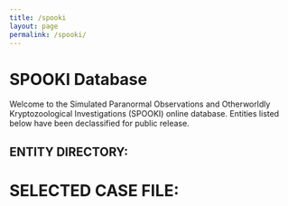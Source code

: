 ```yaml
---
title: /spooki
layout: page
permalink: /spooki/
---
```


# SPOOKI Database

Welcome to the Simulated Paranormal Observations and Otherworldly Kryptozoological Investigations (SPOOKI) online database. Entities listed below have been declassified for public release.

## ENTITY DIRECTORY:

<p id="list"></p>

# SELECTED CASE FILE:

<p id="name"></p>
<p id="image"></p>
<p id="description"></p>

<script>
    fileid = ""

    function updateDisplayedFile(fileid) {
        fetch('https://api.airtable.com/v0/appoMmtp6PrLl2ykz/EntityRecords/' + fileid, {
            headers: {Authorization: 'Bearer patCJRVWZh4svbaze.2dafd7f4bc8a2341936747c7dafb1e36ec3a2149397dd9f3aeabfcf5a6726d0e'}
            })
        .then(resp => resp.json())
     .then(json => {
        var image_url = json.fields.Image[0].thumbnails.large.url
        document.getElementById('name').innerHTML = json.fields.Name;
        document.getElementById('image').innerHTML = '<img src="' + image_url + '"alt="alternative-text" width="' + window.screen.height/3 + '"/>'
        document.getElementById("description").innerHTML = json.fields.Description
        });
    }

    fetch('https://api.airtable.com/v0/appoMmtp6PrLl2ykz/EntityRecords?fields%5B%5D=ID&fields%5B%5D=Name&sort%5B0%5D%5Bfield%5D=ID&sort%5B0%5D%5Bdirection%5D=asc', {
    headers: {Authorization: 'Bearer patCJRVWZh4svbaze.2dafd7f4bc8a2341936747c7dafb1e36ec3a2149397dd9f3aeabfcf5a6726d0e'}
    })
    .then(resp => resp.json())
    .then(json => {
        console.log(json)
        var liststring = ""

        for (let i = 0; i < json.records.length; i++) {
            id_string = json.records[i].id.toString().trim()
            directory_string = id_string + " - " + json.records[i].fields.ID + ": " + json.records[i].fields.Name
            console.log(id_string)
            liststring += ('<a href="javascript:;" onclick="updateDisplayedFile(\'' + id_string + '\')">' + directory_string + '</a>\n')
        }

        document.getElementById('list').innerHTML = liststring
    })

    updateDisplayedFile("recJwGUIrZbA7r3C1")

    </script>


